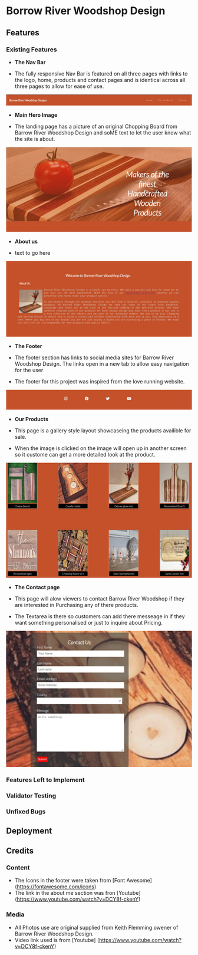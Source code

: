# Borrow River Woodshop Design

## Features

### Existing Features

- __The Nav Bar__

- The fully responsive Nav Bar is featured on all three pages with links to the logo, home, products and contact pages and is identical across all three pages to allow for ease of use.

![Nav Bar](assets/images/nav-bar.jpg)


- __Main Hero Image__

- The landing page has a picture of an original Chopping Board from Barrow River Woodshop Design and soME text to let the user know what the site is about.

![Landing page ](assets/images/landing-page.jpg)

- __About us__

- text to go here

![About us](assets/images/about-us.jpg)

- __The Footer__

- The footer section has links to  social media sites for Barrow River Woodshop Design. The links open in a new tab to allow easy navigation for the user
- The footer for this project was inspired from the love running website.


![Footer](assets/images/footer.jpg)

- __Our Products__

- This page is a gallery style layout showcaseing the products availible for sale.
- When the image is clicked on the image will open up in another screen so it custome can get a more detailed look at the product. 

![Our Products](assets/images/products.jpg)

- __The Contact page__

- This page will alow viewers to contact Barrow River Woodshop if they are interested in Purchasing any of there products.
- The Textarea is there so customers can add there messeage in if they want something personalised or just to inquire about Pricing.

![Contact page](assets/images/contact-page.jpg)

### Features Left to Implement

### Validator Testing 

### Unfixed Bugs

## Deployment

## Credits

### Content 

- The Icons in the footer were taken from [Font Awesome] (https://fontawesome.com/icons)
- The link in the about me section was fron [Youtube] (https://www.youtube.com/watch?v=DCY8f-ckenY)

### Media
- All Photos use are original supplied from Keith Flemming owener of Barrow River Woodshop Design.
- Video link used is from [Youtube] (https://www.youtube.com/watch?v=DCY8f-ckenY)
